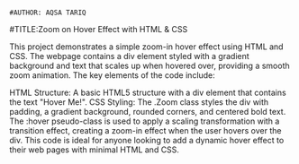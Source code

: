                                                                     #AUTHOR: AQSA TARIQ
#TITLE:Zoom on Hover Effect with HTML & CSS

This project demonstrates a simple zoom-in hover effect using HTML and CSS. The webpage contains a div element styled with a gradient background and text that scales up when hovered over, providing a smooth zoom animation. The key elements of the code include:

HTML Structure: A basic HTML5 structure with a div element that contains the text "Hover Me!".
CSS Styling:
The .Zoom class styles the div with padding, a gradient background, rounded corners, and centered bold text.
The :hover pseudo-class is used to apply a scaling transformation with a transition effect, creating a zoom-in effect when the user hovers over the div.
This code is ideal for anyone looking to add a dynamic hover effect to their web pages with minimal HTML and CSS.








